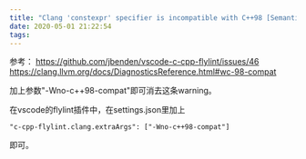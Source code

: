 ```yaml
---
title: "Clang 'constexpr' specifier is incompatible with C++98 [Semantic Issue]"
date: 2020-05-01 21:22:54
tags:
---
```


参考：
<https://github.com/jbenden/vscode-c-cpp-flylint/issues/46>
<https://clang.llvm.org/docs/DiagnosticsReference.html#wc-98-compat>

加上参数"-Wno-c++98-compat"即可消去这条warning。

在vscode的flylint插件中，在settings.json里加上
```
"c-cpp-flylint.clang.extraArgs": ["-Wno-c++98-compat"]
```
即可。
